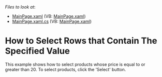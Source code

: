 <!-- default file list -->
*Files to look at*:

* [MainPage.xaml](./CS/SelectRowsWithTheSpecifiedValue/MainPage.xaml) (VB: [MainPage.xaml](./VB/SelectRowsWithTheSpecifiedValue/MainPage.xaml))
* [MainPage.xaml.cs](./CS/SelectRowsWithTheSpecifiedValue/MainPage.xaml.cs) (VB: [MainPage.xaml](./VB/SelectRowsWithTheSpecifiedValue/MainPage.xaml))
<!-- default file list end -->
# How to Select Rows that Contain The Specified Value


<p>This example shows how to select products whose price is equal to or greater than 20. To select products, click the 'Select' button.</p>

<br/>



